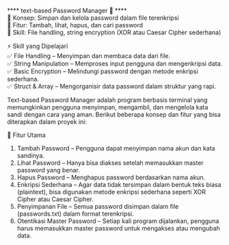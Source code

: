   **** text-based Password Manager 🔐 ****  
  🔹 Konsep: Simpan dan kelola password dalam file terenkripsi  
  🔹 Fitur: Tambah, lihat, hapus, dan cari password  
  🔹 Skill: File handling, string encryption (XOR atau Caesar Cipher sederhana)
  
  ⚡ Skill yang Dipelajari  
  ✅ File Handling – Menyimpan dan membaca data dari file.  
  ✅ String Manipulation – Memproses input pengguna dan mengenkripsi data.  
  ✅ Basic Encryption – Melindungi password dengan metode enkripsi sederhana.  
  ✅ Struct & Array – Mengorganisir data password dalam struktur yang rapi.  
  
  Text-based Password Manager adalah program berbasis terminal yang memungkinkan pengguna menyimpan, mengambil, dan mengelola kata sandi dengan cara yang aman. Berikut beberapa konsep dan fitur yang bisa diterapkan dalam proyek ini:
  
  📌 Fitur Utama
  
  1. Tambah Password – Pengguna dapat menyimpan nama akun dan kata sandinya.
  2. Lihat Password – Hanya bisa diakses setelah memasukkan master password yang benar.
  3. Hapus Password – Menghapus password berdasarkan nama akun.
  4. Enkripsi Sederhana – Agar data tidak tersimpan dalam bentuk teks biasa (plaintext), bisa digunakan metode enkripsi sederhana seperti XOR Cipher atau Caesar Cipher.
  4. Penyimpanan File – Semua password disimpan dalam file (passwords.txt) dalam format terenkripsi.
  5. Otentikasi Master Password – Setiap kali program dijalankan, pengguna harus memasukkan master password untuk mengakses atau mengubah data.
